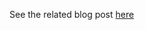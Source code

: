 See the related blog post [here](https://vladdba.com/2024/01/22/how-applications-cause-excessive-async_network_io-waits-in-sql-server/)